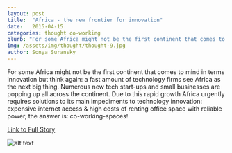 ```yaml
---
layout: post
title:  "Africa - the new frontier for innovation"
date:   2015-04-15
categories: thought co-working
blurb: "For some Africa might not be the first continent that comes to mind in terms innovation but think again: a fast amount of technology firms see Africa as the next big thing."
img: /assets/img/thought/thought-9.jpg
author: Sonya Suransky
---
```


For some Africa might not be the first continent that comes to mind in terms innovation but think again: a fast amount of technology firms see Africa as the next big thing. Numerous new tech start-ups and small businesses are popping up all across the continent.
Due to this rapid growth Africa urgently requires solutions to its main impediments to technology innovation: expensive internet access & high costs of renting office space with reliable power, the answer is: co-working-spaces!

 [Link to Full Story](http://www.economist.com/news/middle-east-and-africa/21646216-tech-hubs-are-expanding-fast-across-africa-homes-africas-tech-entrepreneurs)

![alt text](/assets/img/thought/thought-9.jpg "Image")
